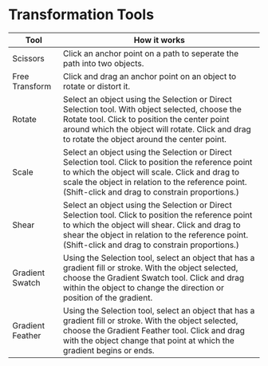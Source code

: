 # Transformation Tools

| Tool             | How it works                                                                                                                                                                                                                                                 |
| ---------------- | ------------------------------------------------------------------------------------------------------------------------------------------------------------------------------------------------------------------------------------------------------------ |
| Scissors         | Click an anchor point on a path to seperate the path into two objects.                                                                                                                                                                                       |
| Free Transform   | Click and drag an anchor point on an object to rotate or distort it.                                                                                                                                                                                         |
| Rotate           | Select an object using the Selection or Direct Selection tool. With object selected, choose the Rotate tool. Click to position the center point around which the object will rotate. Click and drag to rotate the object around the center point.            |
| Scale            | Select an object using the Selection or Direct Selection tool. Click to position the reference point to which the object will scale. Click and drag to scale the object in relation to the reference point. (Shift-click and drag to constrain proportions.) |
| Shear            | Select an object using the Selection or Direct Selection tool. Click to position the reference point to which the object will shear. Click and drag to shear the object in relation to the reference point. (Shift-click and drag to constrain proportions.) |
| Gradient Swatch  | Using the Selection tool, select an object that has a gradient fill or stroke. With the object selected, choose the Gradient Swatch tool. Click and drag within the object to change the direction or position of the gradient.                              |
| Gradient Feather | Using the Selection tool, select an object that has a gradient fill or stroke. With the object selected, choose the Gradient Feather tool. Click and drag with the object change that point at which the gradient begins or ends.                            |
